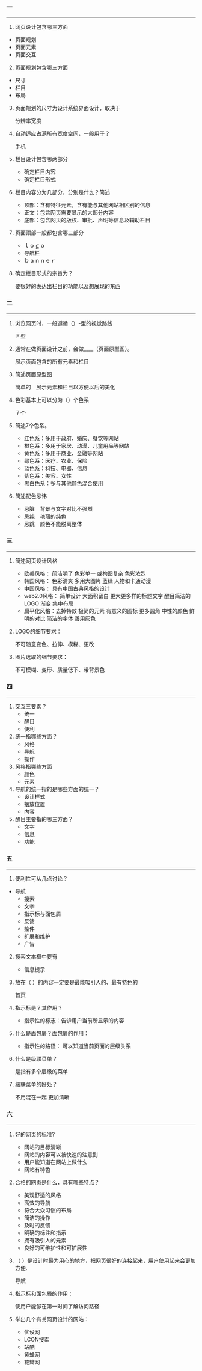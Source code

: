 ### 一
***
1.  网页设计包含哪三方面
 - 页面规划
 - 页面元素
 - 页面交互
2.  页面规划包含哪三方面
 - 尺寸
 - 栏目
 - 布局
3. 页面规划的尺寸为设计系统界面设计，取决于	

	分辨率宽度
4. 自动适应占满所有宽度空间，一般用于？	

	手机
5. 栏目设计包含哪两部分	

	- 确定栏目内容
	- 确定栏目形式
6. 栏目内容分为几部分，分别是什么？简述	

	- 顶部：含有特征元素，含有能与其他网站相区别的信息
	- 正文：包含网页需要显示的大部分内容
	- 底部：包含网页的版权、审批、声明等信息及辅助栏目
7. 页面顶部一般都包含哪三部分

	- ｌｏｇｏ　
	- 导航栏
	- ｂａｎｎｅｒ
8. 确定栏目形式的宗旨为？	

	要很好的表达出栏目的功能以及想展现的东西
### 二
***
1. 浏览网页时，一般遵循（）-型的视觉路线	

	Ｆ型
2. 通常在做页面设计之前，会做____（页面原型图）。	

	展示页面包含的所有元素和栏目
3. 简述页面原型图	

	简单的　展示元素和栏目以方便以后的美化
4. 色彩基本上可以分为（）个色系	

	７个
5. 简述7个色系。	

	- 红色系：多用于政府、婚庆、餐饮等网站
	- 橙色系：多用于家居、动漫、儿童用品等网站
	- 黄色系：多用于商业、金融等网站
	- 绿色系：医疗、农业、保险
	- 蓝色系：科技、电器、信息
	- 紫色系：美容、女性
	- 黑白色系：多与其他颜色混合使用
6. 简述配色忌讳	
	- 忌脏　背景与文字对比不强烈
	- 忌纯　艳丽的纯色
	- 忌跳　颜色不能脱离整体
### 三
***
1. 简述网页设计风格	
	- 欧美风格：  简洁明了 色彩单一 或构图复杂 色彩浓烈
	- 韩国风格： 色彩清爽 多用大图片 蓝绿 人物和卡通动漫
	- 中国风格： 具有中国古典风格的设计
	- web2.0风格： 简单设计 大面积留白 更大更多样的标题文字 醒目简洁的LOGO 渐变 集中布局
	- 扁平化风格：去掉特效 极简的元素 有意义的图标 更多圆角 中性的颜色 鲜明的对比 简洁的字体 善用灰色
	
2. LOGO的细节要求：	

	不可随意变色、拉伸、模糊、更改	
3. 图片选取的细节要求：	

	不可模糊、变形、质量低下、带背景色	
### 四
***
1. 交互三要素？	
	- 统一
	- 醒目
	- 便利
2. 统一指哪些方面？	
	- 风格
	- 导航
	- 操作
3. 风格指哪些方面	
	- 颜色
	- 元素
4. 导航的统一指的是哪些方面的统一？	
	- 设计样式
	- 摆放位置
	- 内容
5. 醒目主要指的哪三方面？
	- 文字
	- 信息
	- 功能
### 五
***
1. 便利性可从几点讨论？	
 - 导航
	- 搜索
	- 文字
	- 指示标与面包屑
	- 反馈
	- 控件
	- 扩展和维护
	- 广告
2. 搜索文本框中要有	

	- 信息提示
3. 放在（ ）的内容一定要是最能吸引人的、最有特色的

	首页
4. 指示标是？其作用？	

	- 指示性的标志：告诉用户当前所显示的内容 
5. 什么是面包屑？面包屑的作用：	

	- 指示性的路径： 可以知道当前页面的层级关系
6. 什么是级联菜单？	

	是指有多个层级的菜单
7. 级联菜单的好处？	

	不用混在一起 更加清晰
### 六
***
1. 好的网页的标准?	

	- 网站的目标清晰
	- 网站的内容可以被快速的注意到
	- 用户能知道在网站上做什么
	- 网站有特色
2. 合格的网页是什么，具有哪些特点？

	- 美观舒适的风格
	- 高效的导航
	- 符合大众习惯的布局
	- 简洁的操作
	- 及时的反馈
	- 明确的标注和指示
	- 拥有吸引人的元素
	- 良好的可维护性和可扩展性
3. （ ）是设计时最为用心的地方，把网页很好的连接起来，用户使用起来会更加方便.	

	导航
4. 指示标和面包屑的作用：	

	使用户能够在第一时间了解访问路径
5. 举出几个有关网页设计的网站：	
	- 优设网
	- LCON搜索
	- 站酷
	- 黄蜂网
	- 花瓣网
